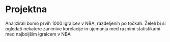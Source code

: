 # Projektna
Analizirali bomo prvih 1000 igralcev v NBA, razdeljenih po točkah. 
Želeli bi si ogledati nekatere zanimive korelacije in ujemanja med raznimi statistikami med najboljšim igralcem v NBA


